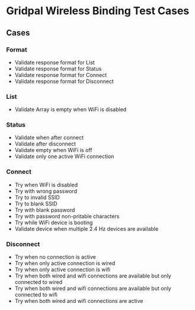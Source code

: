 # Gridpal Wireless Binding Test Cases

## Cases

### Format

- Validate response format for List
- Validate response format for Status
- Validate response format for Connect
- Validate response format for Disconnect

### List

- Validate Array is empty when WiFi is disabled



### Status

- Validate when after connect
- Validate after disconnect
- Validate empty when WiFi is off
- Validate only one active WiFi connection

### Connect

- Try when WiFi is disabled
- Try with wrong password
- Try to invalid SSID
- Try to blank SSID
- Try with blank password
- Try with password non-pritable characters
- Try while WiFi device is booting
- Validate device when multiple 2.4 Hz devices are available


### Disconnect

- Try when no connection is active
- Try when only active connection is wired
- Try when only active connection is wifi
- Try when both wired and wifi connections are available but only connected to wired
- Try when both wired and wifi connections are available but only connected to wifi
- Try when both wired and wifi connections are active